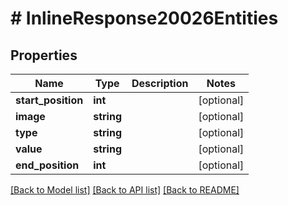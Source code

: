 # # InlineResponse20026Entities

## Properties

Name | Type | Description | Notes
------------ | ------------- | ------------- | -------------
**start_position** | **int** |  | [optional]
**image** | **string** |  | [optional]
**type** | **string** |  | [optional]
**value** | **string** |  | [optional]
**end_position** | **int** |  | [optional]

[[Back to Model list]](../../README.md#models) [[Back to API list]](../../README.md#endpoints) [[Back to README]](../../README.md)
